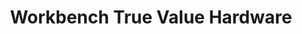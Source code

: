 ---
title: "Workbench True Value Hardware"
url: /pleasanton/workbench-true-value-hardware/
shop: Eisenwaren
---